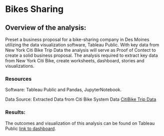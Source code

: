 # **Bikes Sharing**

## Overview of the analysis: 
Preset a business proposal for a bike-sharing company in Des Moines utilizing the data visualization software, Tableau Public. With key data from New York Citi Bike Trip Data the analysis will serve as Proof of Contect to create a solid business proposal. The analysis required to extract key data from New York Citi Bike, create worksheets, dashboard, stories and visualizations. 

### Resources

Software: Tableau Public and Pandas, JupyterNotebook. 

Data Source: Extracted Data from Citi Bike System Data [CitiBike Trip Data](https://www.citibikenyc.com/system-data) 

### Results:

The outcomes and visualization of this analysis can be found on Tableau Public [link to dashboard](https://public.tableau.com/app/profile/soco.hernandez/viz/Module_14FinalPresentationChallenge/FinalPresentation?publish=yes). 




